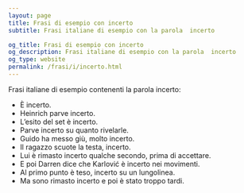 ```yaml
---
layout: page
title: Frasi di esempio con incerto 
subtitle: Frasi italiane di esempio con la parola  incerto

og_title: Frasi di esempio con incerto 
og_description: Frasi italiane di esempio con la parola  incerto
og_type: website
permalink: /frasi/i/incerto.html
---
```


Frasi italiane di esempio contenenti la parola incerto:


- È incerto.
- Heinrich parve incerto.
- L’esito del set è incerto.
- Parve incerto su quanto rivelarle.
- Guido ha messo giù, molto incerto.
- Il ragazzo scuote la testa, incerto.
- Lui è rimasto incerto qualche secondo, prima di accettare.
- E poi Darren dice che Karlović è incerto nei movimenti.
- Al primo punto è teso, incerto su un lungolinea.
- Ma sono rimasto incerto e poi è stato troppo tardi.
